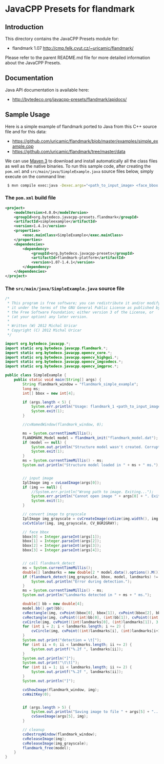 JavaCPP Presets for flandmark
=============================

Introduction
------------
This directory contains the JavaCPP Presets module for:

 * flandmark 1.07  http://cmp.felk.cvut.cz/~uricamic/flandmark/

Please refer to the parent README.md file for more detailed information about the JavaCPP Presets.


Documentation
-------------
Java API documentation is available here:

 * http://bytedeco.org/javacpp-presets/flandmark/apidocs/


Sample Usage
------------
Here is a simple example of flandmark ported to Java from this C++ source file and for this data:

 * https://github.com/uricamic/flandmark/blob/master/examples/simple_example.cpp
 * https://github.com/uricamic/flandmark/tree/master/data

We can use [Maven 3](http://maven.apache.org/) to download and install automatically all the class files as well as the native binaries. To run this sample code, after creating the `pom.xml` and `src/main/java/SimpleExample.java` source files below, simply execute on the command line:
```bash
 $ mvn compile exec:java -Dexec.args="<path_to_input_image> <face_bbox - 4int> [<path_to_output_image>]"
```

### The `pom.xml` build file
```xml
<project>
    <modelVersion>4.0.0</modelVersion>
    <groupId>org.bytedeco.javacpp-presets.flandmark</groupId>
    <artifactId>simpleexample</artifactId>
    <version>1.4.1</version>
    <properties>
        <exec.mainClass>SimpleExample</exec.mainClass>
    </properties>
    <dependencies>
        <dependency>
            <groupId>org.bytedeco.javacpp-presets</groupId>
            <artifactId>flandmark-platform</artifactId>
            <version>1.07-1.4.1</version>
        </dependency>
    </dependencies>
</project>
```

### The `src/main/java/SimpleExample.java` source file
```java
/*
 * This program is free software; you can redistribute it and/or modify
 * it under the terms of the GNU General Public License as published by
 * the Free Software Foundation; either version 3 of the License, or
 * (at your option) any later version.
 *
 * Written (W) 2012 Michal Uricar
 * Copyright (C) 2012 Michal Uricar
 */

import org.bytedeco.javacpp.*;
import static org.bytedeco.javacpp.flandmark.*;
import static org.bytedeco.javacpp.opencv_core.*;
import static org.bytedeco.javacpp.opencv_highgui.*;
import static org.bytedeco.javacpp.opencv_imgcodecs.*;
import static org.bytedeco.javacpp.opencv_imgproc.*;

public class SimpleExample {
    public static void main(String[] args) {
        String flandmark_window = "flandmark_simple_example";
        long ms;
        int[] bbox = new int[4];

        if (args.length < 5) {
            System.err.println("Usage: flandmark_1 <path_to_input_image> <face_bbox - 4int> [<path_to_output_image>]");
            System.exit(1);
        }

        //cvNamedWindow(flandmark_window, 0);

        ms = System.currentTimeMillis();
        FLANDMARK_Model model = flandmark_init("flandmark_model.dat");
        if (model == null) {
            System.out.println("Structure model wasn't created. Corrupted file flandmark_model.dat?");
            System.exit(1);
        }
        ms = System.currentTimeMillis() - ms;
        System.out.println("Structure model loaded in " + ms + " ms.");


        // input image
        IplImage img = cvLoadImage(args[0]);
        if (img == null) {
            //System.err.println("Wrong path to image. Exiting...");
            System.err.println("Cannot open image " + args[0] + ". Exiting...");
            System.exit(1);
        }

        // convert image to grayscale
        IplImage img_grayscale = cvCreateImage(cvSize(img.width(), img.height()), IPL_DEPTH_8U, 1);
        cvCvtColor(img, img_grayscale, CV_BGR2GRAY);

        // face bbox
        bbox[0] = Integer.parseInt(args[1]);
        bbox[1] = Integer.parseInt(args[2]);
        bbox[2] = Integer.parseInt(args[3]);
        bbox[3] = Integer.parseInt(args[4]);


        // call flandmark_detect
        ms = System.currentTimeMillis();
        double[] landmarks = new double[2 * model.data().options().M()];
        if (flandmark_detect(img_grayscale, bbox, model, landmarks) != 0) {
            System.out.println("Error during detection.");
        }
        ms = System.currentTimeMillis() - ms;
        System.out.println("Landmarks detected in " + ms + " ms.");

        double[] bb = new double[4];
        model.bb().get(bb);
        cvRectangle(img, cvPoint(bbox[0], bbox[1]), cvPoint(bbox[2], bbox[3]), CV_RGB(255, 0, 0));
        cvRectangle(img, cvPoint((int)bb[0], (int)bb[1]), cvPoint((int)bb[2], (int)bb[3]), CV_RGB(0, 0, 255));
        cvCircle(img, cvPoint((int)landmarks[0], (int)landmarks[1]), 3, CV_RGB(0, 0, 255), CV_FILLED, 8, 0);
        for (int i = 2; i < landmarks.length; i += 2) {
            cvCircle(img, cvPoint((int)landmarks[i], (int)landmarks[i+1]), 3, CV_RGB(255, 0, 0), CV_FILLED, 8, 0);
        }
        System.out.print("detection = \t[");
        for (int ii = 0; ii < landmarks.length; ii += 2) {
            System.out.printf("%.2f ", landmarks[ii]);
        }
        System.out.println("]");
        System.out.print("\t\t[");
        for (int ii = 1; ii < landmarks.length; ii += 2) {
            System.out.printf("%.2f ", landmarks[ii]);
        }
        System.out.println("]");

        cvShowImage(flandmark_window, img);
        cvWaitKey(0);


        if (args.length > 5) {
            System.out.println("Saving image to file " + args[5] + "...");
            cvSaveImage(args[5], img);
        }

        // cleanup
        cvDestroyWindow(flandmark_window);
        cvReleaseImage(img);
        cvReleaseImage(img_grayscale);
        flandmark_free(model);
    }
}
```
